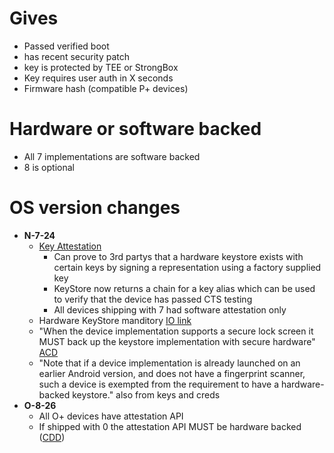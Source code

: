 # Gives

- Passed verified boot
- has recent security patch
- key is protected by TEE or StrongBox
- Key requires user auth in X seconds
- Firmware hash (compatible P+ devices)

# Hardware or software backed

- All 7 implementations are software backed
- 8 is optional

# OS version changes

- **N-7-24**
  - [Key Attestation](https://developer.android.com/training/articles/security-key-attestation.html#certificate_schema)
    - Can prove to 3rd partys that a hardware keystore exists with certain keys by signing a representation using a factory supplied key 
    - KeyStore now returns a chain for a key alias which can be used to verify that the device has passed CTS testing
    - All devices shipping with 7 had software attestation only
  - Hardware KeyStore manditory [IO link](https://youtu.be/XZzLjllizYs?t=571) 
  - "When the device implementation supports a secure lock screen it MUST back up the keystore implementation with secure hardware" [ACD](http://source.android.com/compatibility/7.0/android-7.0-cdd.html#9_11_keys_and_credentials)
  - "Note that if a device implementation is already launched on an earlier Android version, and does not have a fingerprint scanner, such a device is exempted from the requirement to have a hardware-backed keystore." also from keys and creds
- **O-8-26**
  - All O+ devices have attestation API
  - If shipped with 0 the attestation API MUST be hardware backed ([CDD](https://source.android.com/compatibility/8.0/android-8.0-cdd#9_11_keys_and_credentials))
